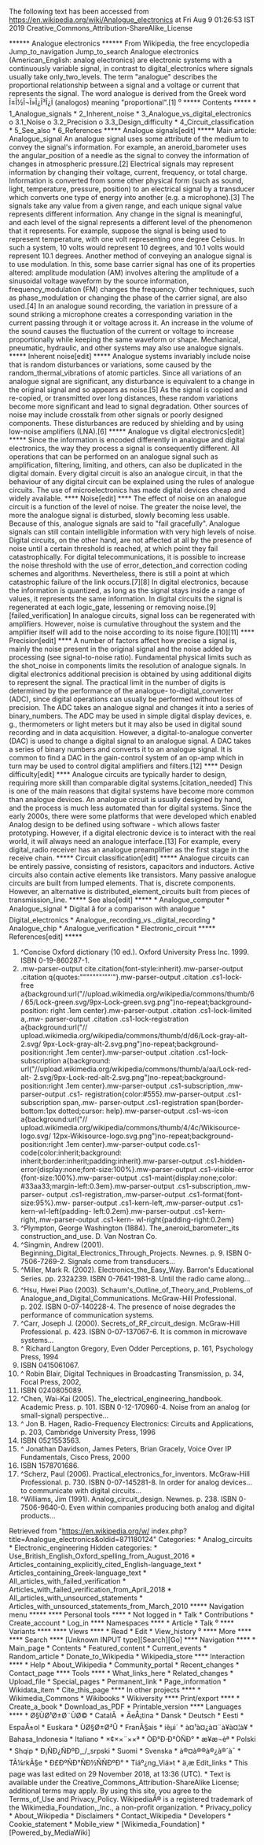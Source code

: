 The following text has been accessed from https://en.wikipedia.org/wiki/Analogue_electronics at Fri Aug 9 01:26:53 IST 2019
Creative_Commons_Attribution-ShareAlike_License




















****** Analogue electronics ******
From Wikipedia, the free encyclopedia
Jump_to_navigation Jump_to_search
Analogue electronics (American_English: analog electronics) are electronic
systems with a continuously variable signal, in contrast to digital_electronics
where signals usually take only_two_levels. The term "analogue" describes the
proportional relationship between a signal and a voltage or current that
represents the signal. The word analogue is derived from the Greek word
Î±Î½Î¬Î»Î¿Î³Î¿Ï (analogos) meaning "proportional".[1]
⁰
***** Contents *****
    * 1_Analogue_signals
    * 2_Inherent_noise
    * 3_Analogue_vs_digital_electronics
          o 3.1_Noise
          o 3.2_Precision
          o 3.3_Design_difficulty
    * 4_Circuit_classification
    * 5_See_also
    * 6_References
***** Analogue signals[edit] *****
Main article: Analogue_signal
An analogue signal uses some attribute of the medium to convey the signal's
information. For example, an aneroid_barometer uses the angular_position of a
needle as the signal to convey the information of changes in atmospheric
pressure.[2] Electrical signals may represent information by changing their
voltage, current, frequency, or total charge. Information is converted from
some other physical form (such as sound, light, temperature, pressure,
position) to an electrical signal by a transducer which converts one type of
energy into another (e.g. a microphone).[3]
The signals take any value from a given range, and each unique signal value
represents different information. Any change in the signal is meaningful, and
each level of the signal represents a different level of the phenomenon that it
represents. For example, suppose the signal is being used to represent
temperature, with one volt representing one degree Celsius. In such a system,
10 volts would represent 10 degrees, and 10.1 volts would represent 10.1
degrees.
Another method of conveying an analogue signal is to use modulation. In this,
some base carrier signal has one of its properties altered: amplitude
modulation (AM) involves altering the amplitude of a sinusoidal voltage
waveform by the source information, frequency_modulation (FM) changes the
frequency. Other techniques, such as phase_modulation or changing the phase of
the carrier signal, are also used.[4]
In an analogue sound recording, the variation in pressure of a sound striking a
microphone creates a corresponding variation in the current passing through it
or voltage across it. An increase in the volume of the sound causes the
fluctuation of the current or voltage to increase proportionally while keeping
the same waveform or shape.
Mechanical, pneumatic, hydraulic, and other systems may also use analogue
signals.
***** Inherent noise[edit] *****
Analogue systems invariably include noise that is random disturbances or
variations, some caused by the random_thermal_vibrations of atomic particles.
Since all variations of an analogue signal are significant, any disturbance is
equivalent to a change in the original signal and so appears as noise.[5] As
the signal is copied and re-copied, or transmitted over long distances, these
random variations become more significant and lead to signal degradation. Other
sources of noise may include crosstalk from other signals or poorly designed
components. These disturbances are reduced by shielding and by using low-noise
amplifiers (LNA).[6]
***** Analogue vs digital electronics[edit] *****
Since the information is encoded differently in analogue and digital
electronics, the way they process a signal is consequently different. All
operations that can be performed on an analogue signal such as amplification,
filtering, limiting, and others, can also be duplicated in the digital domain.
Every digital circuit is also an analogue circuit, in that the behaviour of any
digital circuit can be explained using the rules of analogue circuits.
The use of microelectronics has made digital devices cheap and widely
available.
**** Noise[edit] ****
The effect of noise on an analogue circuit is a function of the level of noise.
The greater the noise level, the more the analogue signal is disturbed, slowly
becoming less usable. Because of this, analogue signals are said to "fail
gracefully". Analogue signals can still contain intelligible information with
very high levels of noise. Digital circuits, on the other hand, are not
affected at all by the presence of noise until a certain threshold is reached,
at which point they fail catastrophically. For digital telecommunications, it
is possible to increase the noise threshold with the use of error_detection_and
correction coding schemes and algorithms. Nevertheless, there is still a point
at which catastrophic failure of the link occurs.[7][8]
In digital electronics, because the information is quantized, as long as the
signal stays inside a range of values, it represents the same information. In
digital circuits the signal is regenerated at each logic_gate, lessening or
removing noise.[9][failed_verification] In analogue circuits, signal loss can
be regenerated with amplifiers. However, noise is cumulative throughout the
system and the amplifier itself will add to the noise according to its noise
figure.[10][11]
**** Precision[edit] ****
A number of factors affect how precise a signal is, mainly the noise present in
the original signal and the noise added by processing (see signal-to-noise
ratio). Fundamental physical limits such as the shot_noise in components limits
the resolution of analogue signals. In digital electronics additional precision
is obtained by using additional digits to represent the signal. The practical
limit in the number of digits is determined by the performance of the analogue-
to-digital_converter (ADC), since digital operations can usually be performed
without loss of precision. The ADC takes an analogue signal and changes it into
a series of binary_numbers. The ADC may be used in simple digital display
devices, e. g., thermometers or light meters but it may also be used in digital
sound recording and in data acquisition. However, a digital-to-analogue
converter (DAC) is used to change a digital signal to an analogue signal. A DAC
takes a series of binary numbers and converts it to an analogue signal. It is
common to find a DAC in the gain-control system of an op-amp which in turn may
be used to control digital amplifiers and filters.[12]
**** Design difficulty[edit] ****
Analogue circuits are typically harder to design, requiring more skill than
comparable digital systems.[citation_needed] This is one of the main reasons
that digital systems have become more common than analogue devices. An analogue
circuit is usually designed by hand, and the process is much less automated
than for digital systems. Since the early 2000s, there were some platforms that
were developed which enabled Analog design to be defined using software - which
allows faster prototyping. However, if a digital electronic device is to
interact with the real world, it will always need an analogue interface.[13]
For example, every digital_radio receiver has an analogue preamplifier as the
first stage in the receive chain.
***** Circuit classification[edit] *****
Analogue circuits can be entirely passive, consisting of resistors, capacitors
and inductors. Active circuits also contain active elements like transistors.
Many passive analogue circuits are built from lumped elements. That is,
discrete components. However, an alternative is distributed_element_circuits
built from pieces of transmission_line.
***** See also[edit] *****
    * Analogue_computer
    * Analogue_signal
    * Digital â for a comparison with analogue
    * Digital_electronics
    * Analogue_recording_vs._digital_recording
    * Analogue_chip
    * Analogue_verification
    * Electronic_circuit
***** References[edit] *****
   1. ^Concise Oxford dictionary (10 ed.). Oxford University Press Inc. 1999.
      ISBN 0-19-860287-1.
   2. .mw-parser-output cite.citation{font-style:inherit}.mw-parser-output
      .citation q{quotes:"\"""\"""'""'"}.mw-parser-output .citation .cs1-lock-
      free a{background:url("//upload.wikimedia.org/wikipedia/commons/thumb/6/
      65/Lock-green.svg/9px-Lock-green.svg.png")no-repeat;background-position:
      right .1em center}.mw-parser-output .citation .cs1-lock-limited a,.mw-
      parser-output .citation .cs1-lock-registration a{background:url("//
      upload.wikimedia.org/wikipedia/commons/thumb/d/d6/Lock-gray-alt-2.svg/
      9px-Lock-gray-alt-2.svg.png")no-repeat;background-position:right .1em
      center}.mw-parser-output .citation .cs1-lock-subscription a{background:
      url("//upload.wikimedia.org/wikipedia/commons/thumb/a/aa/Lock-red-alt-
      2.svg/9px-Lock-red-alt-2.svg.png")no-repeat;background-position:right
      .1em center}.mw-parser-output .cs1-subscription,.mw-parser-output .cs1-
      registration{color:#555}.mw-parser-output .cs1-subscription span,.mw-
      parser-output .cs1-registration span{border-bottom:1px dotted;cursor:
      help}.mw-parser-output .cs1-ws-icon a{background:url("//
      upload.wikimedia.org/wikipedia/commons/thumb/4/4c/Wikisource-logo.svg/
      12px-Wikisource-logo.svg.png")no-repeat;background-position:right .1em
      center}.mw-parser-output code.cs1-code{color:inherit;background:
      inherit;border:inherit;padding:inherit}.mw-parser-output .cs1-hidden-
      error{display:none;font-size:100%}.mw-parser-output .cs1-visible-error
      {font-size:100%}.mw-parser-output .cs1-maint{display:none;color:
      #33aa33;margin-left:0.3em}.mw-parser-output .cs1-subscription,.mw-parser-
      output .cs1-registration,.mw-parser-output .cs1-format{font-size:95%}.mw-
      parser-output .cs1-kern-left,.mw-parser-output .cs1-kern-wl-left{padding-
      left:0.2em}.mw-parser-output .cs1-kern-right,.mw-parser-output .cs1-kern-
      wl-right{padding-right:0.2em}
   3. ^Plympton, George Washington (1884). The_aneroid_barometer:_its
      construction_and_use. D. Van Nostran Co.
   4. ^Singmin, Andrew (2001). Beginning_Digital_Electronics_Through_Projects.
      Newnes. p. 9. ISBN 0-7506-7269-2. Signals come from transducers...
   5. ^Miller, Mark R. (2002). Electronics_the_Easy_Way. Barron's Educational
      Series. pp. 232â239. ISBN 0-7641-1981-8. Until the radio came along...
   6. ^Hsu, Hwei Piao (2003). Schaum's_Outline_of_Theory_and_Problems_of
      Analogue_and_Digital_Communications. McGraw-Hill Professional. p. 202.
      ISBN 0-07-140228-4. The presence of noise degrades the performance of
      communication systems.
   7. ^Carr, Joseph J. (2000). Secrets_of_RF_circuit_design. McGraw-Hill
      Professional. p. 423. ISBN 0-07-137067-6. It is common in microwave
      systems...
   8. ^ Richard Langton Gregory, Even Odder Perceptions, p. 161, Psychology
      Press, 1994
   9. ISBN 0415061067.
  10. ^ Robin Blair, Digital Techniques in Broadcasting Transmission, p. 34,
      Focal Press, 2002,
  11. ISBN 0240805089.
  12. ^Chen, Wai-Kai (2005). The_electrical_engineering_handbook. Academic
      Press. p. 101. ISBN 0-12-170960-4. Noise from an analog (or small-signal)
      perspective...
  13. ^ Jon B. Hagen, Radio-Frequency Electronics: Circuits and Applications,
      p. 203, Cambridge University Press, 1996
  14. ISBN 0521553563.
  15. ^ Jonathan Davidson, James Peters, Brian Gracely, Voice Over IP
      Fundamentals, Cisco Press, 2000
  16. ISBN 1578701686.
  17. ^Scherz, Paul (2006). Practical_electronics_for_inventors. McGraw-Hill
      Professional. p. 730. ISBN 0-07-145281-8. In order for analog devices...
      to communicate with digital circuits...
  18. ^Williams, Jim (1991). Analog_circuit_design. Newnes. p. 238. ISBN 0-
      7506-9640-0. Even within companies producing both analog and digital
      products...

Retrieved from "https://en.wikipedia.org/w/
index.php?title=Analogue_electronics&oldid=871180124"
Categories:
    * Analog_circuits
    * Electronic_engineering
Hidden categories:
    * Use_British_English_Oxford_spelling_from_August_2016
    * Articles_containing_explicitly_cited_English-language_text
    * Articles_containing_Greek-language_text
    * All_articles_with_failed_verification
    * Articles_with_failed_verification_from_April_2018
    * All_articles_with_unsourced_statements
    * Articles_with_unsourced_statements_from_March_2010
***** Navigation menu *****
**** Personal tools ****
    * Not logged in
    * Talk
    * Contributions
    * Create_account
    * Log_in
**** Namespaces ****
    * Article
    * Talk
⁰
**** Variants ****
**** Views ****
    * Read
    * Edit
    * View_history
⁰
**** More ****
**** Search ****
[Unknown INPUT type][Search][Go]
**** Navigation ****
    * Main_page
    * Contents
    * Featured_content
    * Current_events
    * Random_article
    * Donate_to_Wikipedia
    * Wikipedia_store
**** Interaction ****
    * Help
    * About_Wikipedia
    * Community_portal
    * Recent_changes
    * Contact_page
**** Tools ****
    * What_links_here
    * Related_changes
    * Upload_file
    * Special_pages
    * Permanent_link
    * Page_information
    * Wikidata_item
    * Cite_this_page
**** In other projects ****
    * Wikimedia_Commons
    * Wikibooks
    * Wikiversity
**** Print/export ****
    * Create_a_book
    * Download_as_PDF
    * Printable_version
**** Languages ****
    * Ø§ÙØ¹Ø±Ø¨ÙØ©
    * CatalÃ 
    * ÄeÅ¡tina
    * Dansk
    * Deutsch
    * Eesti
    * EspaÃ±ol
    * Euskara
    * ÙØ§Ø±Ø³Û
    * FranÃ§ais
    * íêµ­ì´
    * à¤¹à¤¿à¤¨à¥à¤¦à¥
    * Bahasa_Indonesia
    * Italiano
    * ×¢××¨××ª
    * ÒÐ°Ð·Ð°ÒÑÐ°
    * æ¥æ¬èª
    * Polski
    * Shqip
    * Ð¡ÑÐ¿ÑÐºÐ¸_/_srpski
    * Suomi
    * Svenska
    * à®¤à®®à®¿à®´à¯
    * TÃ¼rkÃ§e
    * Ð£ÐºÑÐ°ÑÐ½ÑÑÐºÐ°
    * Tiáº¿ng_Viá»t
    * ä¸­æ
Edit_links
    * This page was last edited on 29 November 2018, at 13:36 (UTC).
    * Text is available under the Creative_Commons_Attribution-ShareAlike
      License; additional terms may apply. By using this site, you agree to the
      Terms_of_Use and Privacy_Policy. WikipediaÂ® is a registered trademark of
      the Wikimedia_Foundation,_Inc., a non-profit organization.
    * Privacy_policy
    * About_Wikipedia
    * Disclaimers
    * Contact_Wikipedia
    * Developers
    * Cookie_statement
    * Mobile_view
    * [Wikimedia_Foundation]
    * [Powered_by_MediaWiki]
